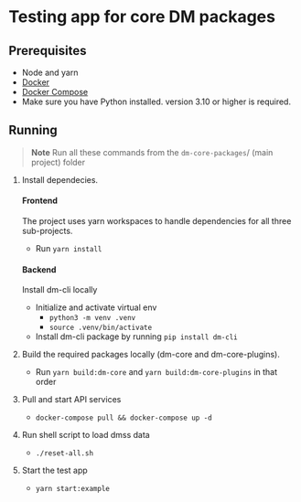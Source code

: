 # Testing app for core DM packages

## Prerequisites

- Node and yarn
- [Docker](https://www.docker.com/)
- [Docker Compose](https://docs.docker.com/compose/)
- Make sure you have Python installed. version 3.10 or higher is required.

## Running

> **Note**
> Run all these commands from the `dm-core-packages`/ (main project) folder

1. Install dependecies.

   #### Frontend

   The project uses yarn workspaces to handle dependencies for all three sub-projects.

   - Run `yarn install`

   #### Backend

   Install dm-cli locally

   - Initialize and activate virtual env
     - `python3 -m venv .venv`
     - `source .venv/bin/activate`
   - Install dm-cli package by running `pip install dm-cli`

2. Build the required packages locally (dm-core and dm-core-plugins).
   - Run `yarn build:dm-core` and `yarn build:dm-core-plugins` in that order
3. Pull and start API services
   - `docker-compose pull && docker-compose up -d`
4. Run shell script to load dmss data
   - `./reset-all.sh`
5. Start the test app
   - `yarn start:example`
